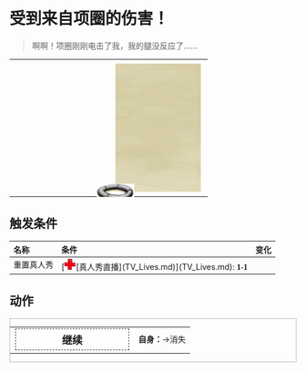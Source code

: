 # 受到来自项圈的伤害！  
> 啊啊！项圈刚刚电击了我，我的腿没反应了……  
  
<style>
        .table8772 th,td{
            text-align:left;
            vertical-align:top;
        }
        </style><table class="table table-bordered table8772" data-toggle="table"  data-show-header="false"><thead style="display:none"><tr ><th  style="width:50%;"  data-sortable="true"  >title</th><th  style="width:50%;"  ></th></tr></thead><tr ><td  style="width:50%;"  ></td><td  style="width:50%;"  ><div style="float:right; margin:5px"><div class="gamecard" style="width:150px; height:225px;"><a href="Event_TVNerveDamageLegs.md" style="color:black"><img class="bg" decoding="async" src="../wiki/Sprite/BG_SandFront.png" href="a.md" style="max-width:150px;max-height:225px;"><img decoding="async" src="../wiki/Sprite/Collar.png" class="cardimage" style="transform: translate(-50%, -50%) scale(0.4398826979472141);"><span style="font-size: 25px;">受到来自项圈的伤害！</span></a></div></div></td></tr></tbody></table>  
  
## 触发条件  
<style>
        .table1824 th,td{
            text-align:left;
            vertical-align:top;
        }
        </style><table class="table table-bordered table1824" data-toggle="table"  ><thead style=""><tr ><th  style=""  >名称</th><th  style=""  >条件</th><th  style=""  data-sortable="true"  >变化</th></tr></thead><tr ><td  style=""  >重置真人秀</td><td  style=""  >[<div style="width:20px;display:inline-block;text-align:center"><img decoding="async" src="../wiki/Sprite/Health.png" href="a.md" style="max-width:20px;max-height:20px;"></div>[真人秀直播](TV_Lives.md)](TV_Lives.md): <span style="font-family:ui-monospace"><b>1-1</b></span></td><td  style=""  ></td></tr></tbody></table>  
  
## 动作  
<div  style="border:1px solid #BBB"><table><tr><td rowspan="2" style="width:200px;text-align:center;font-size:1.3em;font-weight:bold"><div style="padding:5px;border:1px dashed #333"><div>继续</div></div></td><td></td></tr><tr><td><b>自身：</b>→消失</td></tr></table></div>  
  
  


<script>document.title="受到来自项圈的伤害！ - 卡牌生存百科 Card Survival Wiki";</script>